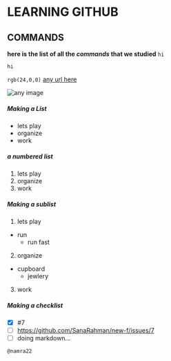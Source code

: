 # LEARNING GITHUB
 
## COMMANDS
**here is the list of all the _commands_ that we studied**
`hi`
```
hi
```
`rgb(24,0,0)`
[any url here](file:///C:/new%20f/README.md)

![any image](https://myoctocat.com/assets/images/base-octocat.svg)

##### Making a List
- lets play
- organize
- work

##### a numbered list
1. lets play
2. organize
3. work

##### Making a sublist
1. lets play
 - run
   - run fast

2. organize
 - cupboard
   - jewlery
3. work

##### Making a checklist
- [x] #7
- [ ] https://github.com/SanaRahman/new-f/issues/7
- [ ] doing markdown...

`@namra22`
